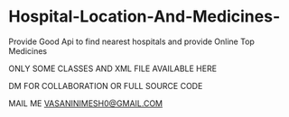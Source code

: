 # Hospital-Location-And-Medicines-
Provide Good Api to find nearest hospitals and provide Online Top Medicines 

ONLY SOME CLASSES AND XML FILE AVAILABLE HERE

DM FOR COLLABORATION OR FULL SOURCE CODE 

MAIL ME VASANINIMESH0@GMAIL.COM
